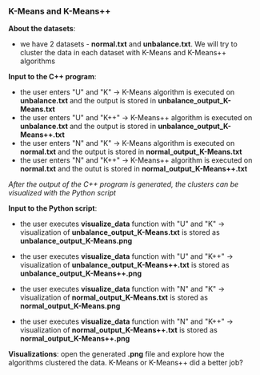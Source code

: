 ### K-Means and K-Means++

**About the datasets**:

- we have 2 datasets - **normal.txt** and **unbalance.txt**. We will try to cluster the data in each dataset with K-Means and K-Means++ algorithms

**Input to the C++ program**:

- the user enters "U" and "K" -> K-Means algorithm is executed on **unbalance.txt** and the output is stored in **unbalance_output_K-Means.txt**
- the user enters "U" and "K++" -> K-Means++ algorithm is executed on **unbalance.txt** and the output is stored in **unbalance_output_K-Means++.txt**
- the user enters "N" and "K" -> K-Means algorithm is executed on **normal.txt** and the output is stored in **normal_output_K-Means.txt**
- the user enters "N" and "K++" -> K-Means++ algorithm is executed on **normal.txt** and the outut is stored in **normal_output_K-Means++.txt**

_After the output of the C++ program is generated, the clusters can be visualized with the Python script_

**Input to the Python script**:

- the user executes **visualize_data** function with "U" and "K" -> visualization of **unbalance_output_K-Means.txt** is stored as **unbalance_output_K-Means.png**

- the user executes **visualize_data** function with "U" and "K++" -> visualization of **unbalance_output_K-Means++.txt** is stored as **unbalance_output_K-Means++.png**

- the user executes **visualize_data** function with "N" and "K" -> visualization of **normal_output_K-Means.txt** is stored as **normal_output_K-Means.png**

- the user executes **visualize_data** function with "N" and "K++" -> visualization of **normal_output_K-Means++.txt** is stored as **normal_output_K-Means++.png**

**Visualizations**: open the generated **.png** file and explore how the algorithms clustered the data. K-Means or K-Means++ did a better job?
